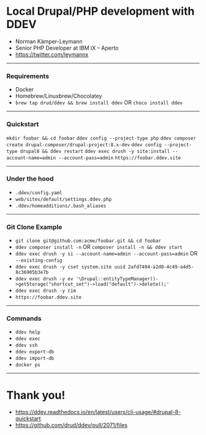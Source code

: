 <!-- .slide: data-background="#000000" -->

# Local Drupal/PHP development with DDEV

* Norman Kämper-Leymann
* Senior PHP Developer at IBM iX – Aperto
* https://twitter.com/leymannx

---
<!-- .slide: data-background="#000000" -->

### Requirements

* Docker
* Homebrew/Linuxbrew/Chocolatey
* `brew tap drud/ddev && brew install ddev` OR `choco install ddev`

---
<!-- .slide: data-background="#000000" -->

### Quickstart

`mkdir foobar && cd foobar` <!-- .element: class="fragment" data-fragment-index="1" -->
`ddev config --project-type php` <!-- .element: class="fragment" data-fragment-index="2" -->
`ddev composer create drupal-composer/drupal-project:8.x-dev` <!-- .element: class="fragment" data-fragment-index="3" -->
`ddev config --project-type drupal8 && ddev restart` <!-- .element: class="fragment" data-fragment-index="4" -->
`ddev exec drush -y site:install --account-name=admin --account-pass=admin` <!-- .element: class="fragment" data-fragment-index="5" -->
`https://foobar.ddev.site` <!-- .element: class="fragment" data-fragment-index="6" -->

---
<!-- .slide: data-background="#000000" -->

### Under the hood

* `.ddev/config.yaml` 
* `web/sites/default/settings.ddev.php`
* `.ddev/homeadditions/.bash_aliases`

---
<!-- .slide: data-background="#000000" -->

### Git Clone Example

* `git clone git@github.com:acme/foobar.git && cd foobar`
* `ddev composer install -n` OR `composer install -n && ddev start`
* `ddev exec drush -y si --account-name=admin --account-pass=admin` OR `--existing-config` 
* `ddev exec drush -y cset system.site uuid 2afd7494-a2d0-4c49-a4d5-8c36905b3e7b`
* `ddev exec drush -y ev '\Drupal::entityTypeManager()->getStorage("shortcut_set")->load("default")->delete();'`
* `ddev exec drush -y cim`
* `https://foobar.ddev.site`

---
<!-- .slide: data-background="#000000" -->

### Commands

* `ddev help` <!-- .element: class="fragment" data-fragment-index="1" -->
* `ddev exec` <!-- .element: class="fragment" data-fragment-index="2" -->
* `ddev ssh` <!-- .element: class="fragment" data-fragment-index="3" -->
* `ddev export-db` <!-- .element: class="fragment" data-fragment-index="4" -->
* `ddev import-db` <!-- .element: class="fragment" data-fragment-index="5" -->
* `docker ps` <!-- .element: class="fragment" data-fragment-index="6" -->

---
<!-- .slide: data-background="#000000" -->

# Thank you!

* https://ddev.readthedocs.io/en/latest/users/cli-usage/#drupal-8-quickstart
* https://github.com/drud/ddev/pull/2071/files
